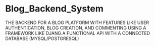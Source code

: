 # Blog_Backend_System
THE BACKEND FOR A BLOG PLATFORM WITH FEATURES LIKE USER AUTHENTICATION, BLOG CREATION, AND COMMENTING USING A FRAMEWORK LIKE DJANG.A FUNCTIONAL API WITH A CONNECTED DATABASE (MYSQL/POSTGRESQL)
